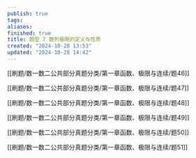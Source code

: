 ```yaml
---
publish: true
tags: 
aliases: 
finished: true
title: 题型 7 数列极限的定义与性质
created: "2024-10-28 13:53"
updated: "2024-10-28 14:42"
---
```



[[刷题/数一数二公共部分真题分类/第一章函数、极限与连续/题46]]

[[刷题/数一数二公共部分真题分类/第一章函数、极限与连续/题47]]

[[刷题/数一数二公共部分真题分类/第一章函数、极限与连续/题48]]

[[刷题/数一数二公共部分真题分类/第一章函数、极限与连续/题49]]

[[刷题/数一数二公共部分真题分类/第一章函数、极限与连续/题50]]

[[刷题/数一数二公共部分真题分类/第一章函数、极限与连续/题51]]
